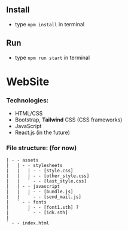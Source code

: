 ## Install
- type `npm install` in terminal

## Run
- type `npm run start` in terminal

# WebSite
### Technologies:
- HTML/CSS
- Bootstrap, **Tailwind** CSS (CSS frameworks)
- JavaScript
- React.js (in the future)

### File structure: (for now)

```
| - - assets
|	| - - stylesheets
|	|	| - - [style.css]
|	|	| - - [other_style.css]
|	|	` - - [last_style.css]
|	| - - javascript
|	|	| - - [bundle.js]
|	|	` - - [send_mail.js]
|	` - - fonts
|		| - - [font1.sth] ?
|		` - - [idk.sth]
|	
` - - index.html
```

<!--stackedit_data:
eyJoaXN0b3J5IjpbMTkzMDUxNDkzOF19
-->